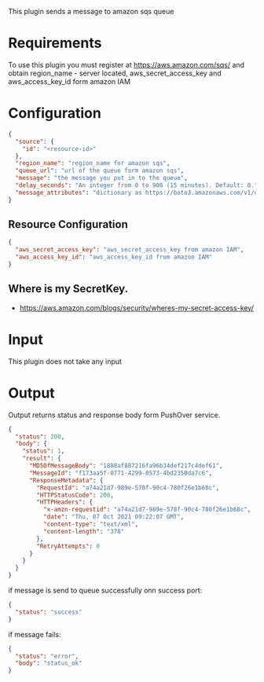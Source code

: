 This plugin sends a message to amazon sqs queue

# Requirements

To use this plugin you must register at https://aws.amazon.com/sqs/ and obtain region_name - server located,
aws_secret_access_key and aws_access_key_id form amazon IAM

# Configuration

```json
{
  "source": {
    "id": "<resource-id>"
  },
  "region_name": "region_name for amazon sqs",
  "queue_url": "url of the queue form amazon sqs",
  "message": "the message you put in to the queue",
  "delay_seconds": "An integer from 0 to 900 (15 minutes). Default: 0.",
  "message_attributes": "dictionary as https://boto3.amazonaws.com/v1/documentation/api/latest/reference/services/sqs.html#SQS.Client.send_message" 
}
```

## Resource Configuration

```json
{
  "aws_secret_access_key": "aws_secret_access_key from amazon IAM",
  "aws_access_key_id": "aws_access_key_id from amazon IAM"
}
```

## Where is my SecretKey.

* https://aws.amazon.com/blogs/security/wheres-my-secret-access-key/

# Input

This plugin does not take any input

# Output

Output returns status and response body form PushOver service.

```json
{
  "status": 200,
  "body": {
    "status": 1,
    "result": {
      "MD5OfMessageBody": "1888af887216fa96b34def217c4def61",
      "MessageId": "f173aa5f-0771-4299-8573-4bd2350da7c6",
      "ResponseMetadata": {
        "RequestId": "a74a21d7-989e-578f-90c4-780f26e1b68c",
        "HTTPStatusCode": 200,
        "HTTPHeaders": {
          "x-amzn-requestid": "a74a21d7-989e-578f-90c4-780f26e1b68c",
          "date": "Thu, 07 Oct 2021 09:22:07 GMT",
          "content-type": "text/xml",
          "content-length": "378"
        },
        "RetryAttempts": 0
      }
    }
  }
}
```

if message is send to queue successfully onn success port:

```json
{
  "status": "success"
} 
```

if message fails:

```json
{
  "status": "error",
  "body": "status_ok"
}
```